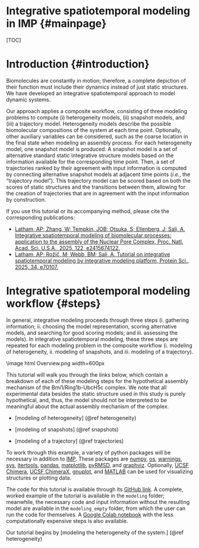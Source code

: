 Integrative spatiotemporal modeling in IMP {#mainpage}
====================================

[TOC]

# Introduction {#introduction}

Biomolecules are constantly in motion; therefore, a complete depiction of their function must include their dynamics instead of just static structures. We have developed an integrative spatiotemporal approach to model dynamic systems.

Our approach applies a composite workflow, consisting of three modeling problems to compute (i) heterogeneity models, (ii) snapshot models, and (iii) a trajectory model.
Heterogeneity models describe the possible biomolecular compositions of the system at each time point. Optionally, other auxiliary variables can be considered, such as the coarse location in the final state when modeling an assembly process.
For each heterogeneity model, one snapshot model is produced. A snapshot model is a set of alternative standard static integrative structure models based on the information available for the corresponding time point.
Then, a set of trajectories ranked by their agreement with input information is computed by connecting alternative snapshot models at adjacent time points (*i.e.*, the “trajectory model”). This trajectory model can be scored based on both the scores of static structures and the transitions between them, allowing for the creation of trajectories that are in agreement with the input information by construction.

If you use this tutorial or its accompanying method, please cite the corresponding publications:

- [Latham, AP; Zhang, W; Tempkin, JOB; Otsuka, S; Ellenberg, J; Sali, A. Integrative spatiotemporal modeling of biomolecular processes: application to the assembly of the Nuclear Pore Complex, Proc. Natl. Acad. Sci. U.S.A., 2025, 122, e2415674122.](https://www.pnas.org/doi/10.1073/pnas.2415674122)
- [Latham, AP; Rožič, M; Webb, BM; Sali, A. Tutorial on integrative spatiotemporal modeling by integrative modeling platform, Protein Sci., 2025, 34, e70107.](https://onlinelibrary.wiley.com/doi/10.1002/pro.70107)

# Integrative spatiotemporal modeling workflow {#steps}

In general, integrative modeling proceeds through three steps (i. gathering information; ii. choosing the model representation, scoring alternative models, and searching for good scoring models; and iii. assessing the models). In integrative spatiotemporal modeling, these three steps are repeated for each modeling problem in the composite workflow (i. modeling of heterogeneity, ii. modeling of snapshots, and iii. modeling of a trajectory).

\image html Overview.png width=600px

This tutorial will walk you through the links below, which contain a breakdown of each of these modeling steps for the hypothetical assembly mechanism of the Bmi1/Ring1b-UbcH5c complex. We note that all experimental data besides the static structure used in this study is purely hypothetical, and, thus, the model should not be interpreted to be meaningful about the actual assembly mechanism of the complex.

- [modeling of heterogeneity] (@ref heterogeneity)

- [modeling of snapshots] (@ref snapshots)

- [modeling of a trajectory] (@ref trajectories)

To work through this example, a variety of python packages will be necessary in addition to [IMP](https://integrativemodeling.org/). These packages are [numpy](https://numpy.org/), [os](https://docs.python.org/3/library/os.html), [warnings](https://docs.python.org/3/library/warnings.html), [sys](https://docs.python.org/3/library/sys.html), [itertools](https://docs.python.org/3/library/itertools.html), [pandas](https://pandas.pydata.org/), [matplotlib](https://matplotlib.org/), [pyRMSD](https://github.com/salilab/pyRMSD/), and [graphviz](https://graphviz.org/). Optionally, [UCSF Chimera](https://www.rbvi.ucsf.edu/chimera/), [UCSF ChimeraX](https://www.cgl.ucsf.edu/chimerax/), [gnuplot](http://www.gnuplot.info/), and [MATLAB](https://www.mathworks.com/products/matlab.html) can be used for visualizing structures or plotting data.

The code for this tutorial is available through its [GitHub link](https://github.com/salilab/imp_spatiotemporal_tutorial). A complete, worked example of the tutorial is available in the `modeling` folder; meanwhile, the necessary code and input information without the resulting model are available in the `modeling_empty` folder, from which the user can run the code for themselves. A [Google Colab notebook](https://colab.research.google.com/github/salilab/imp_spatiotemporal_tutorial/blob/main/Jupyter/spatiotemporal-colab.ipynb) with the less computationally expensive steps is also available.

Our tutorial begins by [modeling the heterogeneity of the system.] (@ref heterogeneity)

